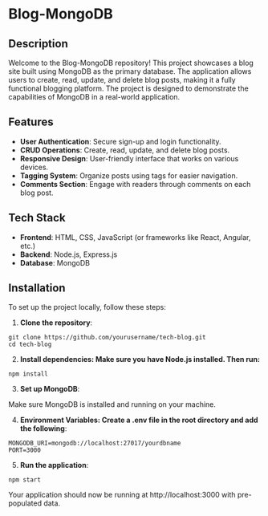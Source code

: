 # Blog-MongoDB

## Description

Welcome to the Blog-MongoDB repository! This project showcases a blog site built using MongoDB as the primary database. The application allows users to create, read, update, and delete blog posts, making it a fully functional blogging platform. The project is designed to demonstrate the capabilities of MongoDB in a real-world application.

## Features

- **User Authentication**: Secure sign-up and login functionality.
- **CRUD Operations**: Create, read, update, and delete blog posts.
- **Responsive Design**: User-friendly interface that works on various devices.
- **Tagging System**: Organize posts using tags for easier navigation.
- **Comments Section**: Engage with readers through comments on each blog post.

## Tech Stack

- **Frontend**: HTML, CSS, JavaScript (or frameworks like React, Angular, etc.)
- **Backend**: Node.js, Express.js
- **Database**: MongoDB

## Installation

To set up the project locally, follow these steps:

1. **Clone the repository**:
```
git clone https://github.com/yourusername/tech-blog.git
cd tech-blog
```

2. **Install dependencies: Make sure you have Node.js installed. Then run:**
```
npm install
```

3. **Set up MongoDB**:

  Make sure MongoDB is installed and running on your machine.

4. **Environment Variables: Create a .env file in the root directory and add the following**:

```
MONGODB_URI=mongodb://localhost:27017/yourdbname
PORT=3000
```

5. **Run the application**:

```
npm start
```

Your application should now be running at http://localhost:3000 with pre-populated data.
